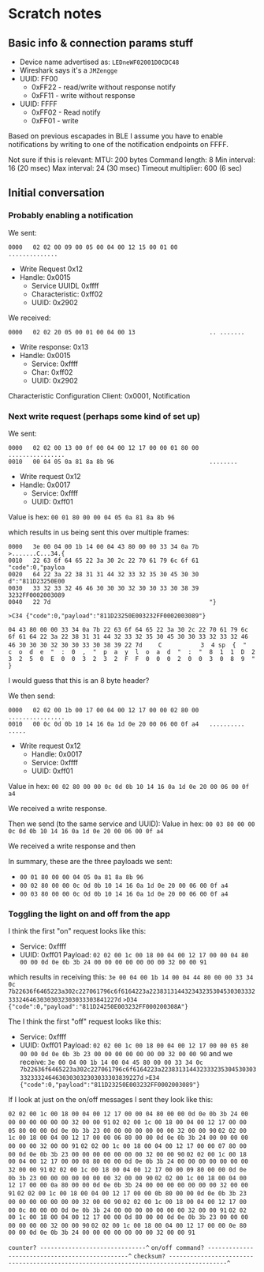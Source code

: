 # Scratch notes


## Basic info & connection params stuff
- Device name advertised as: `LEDneWF02001D0CDC48`
- Wireshark says it's a `JMZengge`
- UUID: FF00
  - 0xFF22 - read/write without response notify
  - 0xFF11 - write without response
- UUID: FFFF
  - 0xFF02 - Read notify
  - 0xFF01 - write

Based on previous escapades in BLE I assume you have to enable notifications by writing to one of the notification endpoints on FFFF.

Not sure if this is relevant:
MTU: 200 bytes
Command length: 8
Min interval: 16 (20 msec)
Max interval: 24 (30 msec)
Timeout multiplier: 600 (6 sec)

## Initial conversation

### Probably enabling a notification

We sent:
```
0000   02 02 00 09 00 05 00 04 00 12 15 00 01 00         ..............
```
 - Write Request 0x12
 - Handle: 0x0015
   - Service UUIDL 0xffff
   - Characteristic: 0xff02
   - UUID: 0x2902

We received:
```
0000   02 02 20 05 00 01 00 04 00 13                     .. .......
```
 - Write response: 0x13
 - Handle: 0x0015
   - Service: 0xffff
   - Char: 0xff02
   - UUID: 0x2902

Characteristic Configuration Client: 0x0001, Notification


### Next write request (perhaps some kind of set up)

We sent:
```
0000   02 02 00 13 00 0f 00 04 00 12 17 00 00 01 80 00   ................
0010   00 04 05 0a 81 8a 8b 96                           ........
```
 - Write request 0x12
 - Handle: 0x0017
   - Service: 0xffff
   - UUID: 0xff01

Value is hex:  `00 01 80 00 00 04 05 0a 81 8a 8b 96`

which results in us being sent this over multiple frames:

```
0000   3e 00 04 00 1b 14 00 04 43 80 00 00 33 34 0a 7b   >.......C...34.{
0010   22 63 6f 64 65 22 3a 30 2c 22 70 61 79 6c 6f 61   "code":0,"payloa
0020   64 22 3a 22 38 31 31 44 32 33 32 35 30 45 30 30   d":"811D23250E00
0030   33 32 33 32 46 46 30 30 30 32 30 30 33 30 38 39   3232FF0002003089
0040   22 7d                                             "}
```

`>C34 {"code":0,"payload":"811D23250E003232FF0002003089"}`

`04 43 80 00 00 33 34 0a 7b 22 63 6f 64 65 22 3a 30 2c 22 70 61 79 6c 6f 61 64 22 3a 22 38 31 31 44 32 33 32 35 30 45 30 30 33 32 33 32 46 46 30 30 30 32 30 30 33 30 38 39 22 7d`
`    C           3  4 sp  {  "  c  o  d  e  "  :  0  ,  "  p  a  y  l  o  a  d  "  :  "  8  1  1  D  2  3  2  5  0  E  0  0  3  2  3  2  F  F  0  0  0  2  0  0  3  0  8  9  "  }`

I would guess that this is an 8 byte header?


We then send:
```
0000   02 02 00 1b 00 17 00 04 00 12 17 00 00 02 80 00   ................
0010   00 0c 0d 0b 10 14 16 0a 1d 0e 20 00 06 00 0f a4   .......... .....
```
 - Write request 0x12
   - Handle: 0x0017
   - Service: 0xffff
   - UUID: 0xff01

Value in hex: `00 02 80 00 00 0c 0d 0b 10 14 16 0a 1d 0e 20 00 06 00 0f a4`

We received a write response.

Then we send (to the same service and UUID):
Value in hex: `00 03 80 00 00 0c 0d 0b 10 14 16 0a 1d 0e 20 00 06 00 0f a4`

We received a write response and then

In summary, these are the three payloads we sent:
 - `00 01 80 00 00 04 05 0a 81 8a 8b 96`
 - `00 02 80 00 00 0c 0d 0b 10 14 16 0a 1d 0e 20 00 06 00 0f a4`
 - `00 03 80 00 00 0c 0d 0b 10 14 16 0a 1d 0e 20 00 06 00 0f a4`

### Toggling the light on and off from the app

I think the first "on" request looks like this:

- Service: 0xffff
- UUID: 0xff01
Payload: `02 02 00 1c 00 18 00 04 00 12 17 00 00 04 80 00 00 0d 0e 0b 3b 24 00 00 00 00 00 00 00 32 00 00 91`

which results in receiving this:
`3e 00 04 00 1b 14 00 04 44 80 00 00 33 34 0c     7b22636f6465223a302c227061796c6f6164223a2238313144323432353045303033323332464630303032303033303841227d`
`>D34                                            {"code":0,"payload":"811D24250E003232FF000200308A"}`

The I think the first "off" request looks like this:
- Service: 0xffff
- UUID: 0xff01
Payload: `02 02 00 1c 00 18 00 04 00 12 17 00 00 05 80 00 00 0d 0e 0b 3b 23 00 00 00 00 00 00 00 32 00 00 90`
and we receive:
`3e 00 04 00 1b 14 00 04 45 80 00 00 33 34 0c  7b22636f6465223a302c227061796c6f6164223a2238313144323332353045303033323332464630303032303033303839227d`
`>E34                                         {"code":0,"payload":"811D23250E003232FF0002003089"}`

If I look at just on the on/off messages I sent they look like this:

`02 02 00 1c 00 18 00 04 00 12 17 00 00 04 80 00 00 0d 0e 0b 3b 24 00 00 00 00 00 00 00 32 00 00 91`
`02 02 00 1c 00 18 00 04 00 12 17 00 00 05 80 00 00 0d 0e 0b 3b 23 00 00 00 00 00 00 00 32 00 00 90`
`02 02 00 1c 00 18 00 04 00 12 17 00 00 06 80 00 00 0d 0e 0b 3b 24 00 00 00 00 00 00 00 32 00 00 91`
`02 02 00 1c 00 18 00 04 00 12 17 00 00 07 80 00 00 0d 0e 0b 3b 23 00 00 00 00 00 00 00 32 00 00 90`
`02 02 00 1c 00 18 00 04 00 12 17 00 00 08 80 00 00 0d 0e 0b 3b 24 00 00 00 00 00 00 00 32 00 00 91`
`02 02 00 1c 00 18 00 04 00 12 17 00 00 09 80 00 00 0d 0e 0b 3b 23 00 00 00 00 00 00 00 32 00 00 90`
`02 02 00 1c 00 18 00 04 00 12 17 00 00 0a 80 00 00 0d 0e 0b 3b 24 00 00 00 00 00 00 00 32 00 00 91`
`02 02 00 1c 00 18 00 04 00 12 17 00 00 0b 80 00 00 0d 0e 0b 3b 23 00 00 00 00 00 00 00 32 00 00 90`
`02 02 00 1c 00 18 00 04 00 12 17 00 00 0c 80 00 00 0d 0e 0b 3b 24 00 00 00 00 00 00 00 32 00 00 91`
`02 02 00 1c 00 18 00 04 00 12 17 00 00 0d 80 00 00 0d 0e 0b 3b 23 00 00 00 00 00 00 00 32 00 00 90`
`02 02 00 1c 00 18 00 04 00 12 17 00 00 0e 80 00 00 0d 0e 0b 3b 24 00 00 00 00 00 00 00 32 00 00 91`

`counter? ------------------------------^`
`on/off command? -----------------------------------------------^`
`checksum? --------------------------------------------------------------------------------------^`

